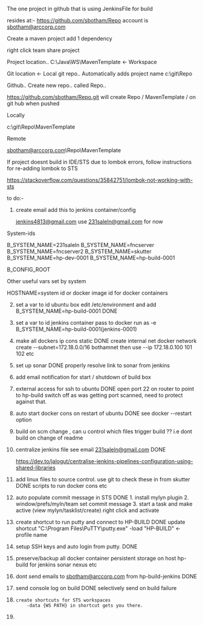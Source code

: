 The one project in github that is using JenkinsFile for
build

resides at:-
https://github.com/sbotham/Repo		account is sbotham@arccorp.com







Create a maven project
add 1 dependency

right click
team 
share project



Project location..
C:\Java\WS\MavenTemplate			<- Workspace


Git location					<- Local git repo.. Automatically adds project name
c:\git\Repo



Github..
Create new repo.. called Repo..

https://github.com/sbotham/Repo.git
will create
Repo / MavenTemplate /  on git hub when pushed

Locally

c:\git\Repo\MavenTemplate


Remote

sbotham@arccorp.com\Repo\MavenTemplate

If project doesnt build in IDE/STS due to lombok errors,
follow instructions for re-adding lombok to STS

https://stackoverflow.com/questions/35842751/lombok-not-working-with-sts

to do:-

1. create email add this to jenkins container/config

	jenkins4813@gmail.com use 231saleln@gmail.com for now


System-ids

B_SYSTEM_NAME=231saleln
B_SYSTEM_NAME=fncserver
B_SYSTEM_NAME=fncserver2
B_SYSTEM_NAME=skutter
B_SYSTEM_NAME=hp-dev-0001
B_SYSTEM_NAME=hp-build-0001


B_CONFIG_ROOT

Other useful vars set by system

HOSTNAME=system id or docker image id for docker containers



2. set a var to id ubuntu box
	edit /etc/environment and add B_SYSTEM_NAME=hp-build-0001	DONE

3. set a var to id jenkins container
	pass to docker run as -e B_SYSTEM_NAME=hp-build-0001(jenkins-0001)

4. make all dockers ip cons static								DONE
		create internal net
		docker network create --subnet=172.18.0.0/16 bothamnet
		then use --ip 172.18.0.100     101    102 etc
		

5. set up sonar													DONE
		properly resolve link to sonar from jenkins

6. add email notification for start / shutdown of build box

7. external access for ssh to ubuntu							DONE
	open port 22 on router to point to hp-build 
		switch off as was getting port scanned, need to protect against that.
	
8. auto start docker cons on restart of ubuntu					DONE
	see docker --restart option

9. build on scm change , can u control which files trigger build ?? i.e dont build on change of readme

10. centralize jenkins file see email 231saleln@gmail.com		DONE

	https://dev.to/jalogut/centralise-jenkins-pipelines-configuration-using-shared-libraries
	
11. add linux files to source control.
		use git to check these in from skutter					DONE
		scripts to run docker cons etc
		
12. auto populate commit message in STS							DONE
		1. install mylyn plugin
		2. window/prefs/myln/team  set commit message
		3. start a task and make active (view mylyn/tasklist/create)  right click and activate
		
		 
		

13. create shortcut to run putty and connect to HP-BUILD		DONE
update shortcut
"C:\Program Files\PuTTY\putty.exe" -load "HP-BUILD"    <- profile name

14. setup SSH keys and auto login from putty.					DONE

15. preserve/backup all docker container persistent storage on host hp-build
 		for
 			jenkins
 			sonar
 			nexus etc

16. dont send emails to sbotham@arccorp.com from hp-build-jenkins		DONE

17. send console log on build 									DONE
		selectively send on build failure

18. 	create shortcuts for STS workspaces
			-data {WS PATH} in shortcut gets you there.
			
19.

		





